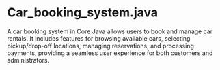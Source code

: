 # Car_booking_system.java
A car booking system in Core Java allows users to book and manage car rentals. It includes features for browsing available cars, selecting pickup/drop-off locations, managing reservations, and processing payments, providing a seamless user experience for both customers and administrators.

